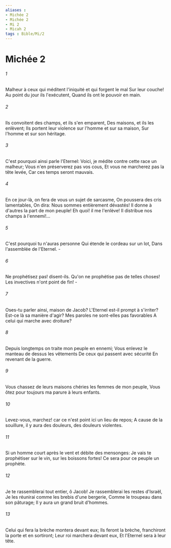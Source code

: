 ```yaml
---
aliases : 
- Michée 2
- Michée 2
- Mi 2
- Micah 2
tags : Bible/Mi/2
---
```


# Michée 2

###### 1
Malheur à ceux qui méditent l'iniquité et qui forgent le mal Sur leur couche! Au point du jour ils l'exécutent, Quand ils ont le pouvoir en main.
###### 2
Ils convoitent des champs, et ils s'en emparent, Des maisons, et ils les enlèvent; Ils portent leur violence sur l'homme et sur sa maison, Sur l'homme et sur son héritage.
###### 3
C'est pourquoi ainsi parle l'Eternel: Voici, je médite contre cette race un malheur; Vous n'en préserverez pas vos cous, Et vous ne marcherez pas la tête levée, Car ces temps seront mauvais.
###### 4
En ce jour-là, on fera de vous un sujet de sarcasme, On poussera des cris lamentables, On dira: Nous sommes entièrement dévastés! Il donne à d'autres la part de mon peuple! Eh quoi! il me l'enlève! Il distribue nos champs à l'ennemi!...
###### 5
C'est pourquoi tu n'auras personne Qui étende le cordeau sur un lot, Dans l'assemblée de l'Eternel. -
###### 6
Ne prophétisez pas! disent-ils. Qu'on ne prophétise pas de telles choses! Les invectives n'ont point de fin! -
###### 7
Oses-tu parler ainsi, maison de Jacob? L'Eternel est-il prompt à s'irriter? Est-ce là sa manière d'agir? Mes paroles ne sont-elles pas favorables A celui qui marche avec droiture?
###### 8
Depuis longtemps on traite mon peuple en ennemi; Vous enlevez le manteau de dessus les vêtements De ceux qui passent avec sécurité En revenant de la guerre.
###### 9
Vous chassez de leurs maisons chéries les femmes de mon peuple, Vous ôtez pour toujours ma parure à leurs enfants.
###### 10
Levez-vous, marchez! car ce n'est point ici un lieu de repos; A cause de la souillure, il y aura des douleurs, des douleurs violentes.
###### 11
Si un homme court après le vent et débite des mensonges: Je vais te prophétiser sur le vin, sur les boissons fortes! Ce sera pour ce peuple un prophète.
###### 12
Je te rassemblerai tout entier, ô Jacob! Je rassemblerai les restes d'Israël, Je les réunirai comme les brebis d'une bergerie, Comme le troupeau dans son pâturage; Il y aura un grand bruit d'hommes.
###### 13
Celui qui fera la brèche montera devant eux; Ils feront la brèche, franchiront la porte et en sortiront; Leur roi marchera devant eux, Et l'Eternel sera à leur tête.
